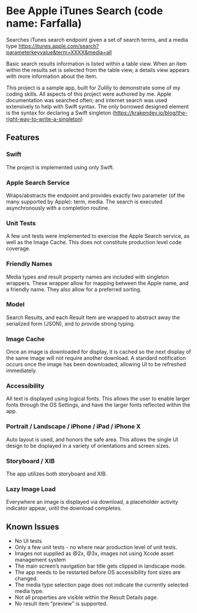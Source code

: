 # Bee Apple iTunes Search (code name: Farfalla)

Searches iTunes search endpoint given a set of search terms, and a media type
https://itunes.apple.com/search?parameterkeyvalue&term=XXXX&media=all

Basic search results information is listed within a table view.  When an item within the results set is selected from the table view, a details view appears with more information about the item.

This project is a sample app, built for Zulilly to demonstrate some of my coding skills.  All aspects of this project were authored by me.  Apple documentation was searched often; and internet search was used extensively to help with Swift syntax.  The only borrowed designed element is the syntax for declaring a Swift singleton (https://krakendev.io/blog/the-right-way-to-write-a-singleton)



## Features

### Swift
The project is implemented using only Swift.

### Apple Search Service
Wraps/abstracts the endpoint and provides exactly two parameter (of the many supported by Apple): term, media.  The search is executed asynchronously with a completion routine.

### Unit Tests
A few unit tests were implemented to exercise the Apple Search service, as well as the Image Cache.  This does not constitute production level code coverage.

### Friendly Names
Media types and result property names are included with singleton wrappers.  These wrapper allow for mapping between the Apple name, and a friendly name.  They also allow for a preferred sorting.

### Model
Search Results, and each Result Item are wrapped to abstract away the serialized form (JSON), and to provide strong typing.

### Image Cache
Once an image is downloaded for display, it is cached so the next display of the same image will not require another download.  A standard notification occurs once the image has been downloaded, allowing UI to be refreshed immediately.

### Accessibility
All text is displayed using logical fonts.  This allows the user to enable larger fonts through the OS Settings, and have the larger fonts reflected within the app.

### Portrait / Landscape / iPhone / iPad / iPhone X
Auto layout is used, and honors the safe area.  This allows the single UI design to be displayed in a variety of orientations and screen sizes. 

### Storyboard / XIB
The app utilizes both storyboard and XIB.

### Lazy Image Load
Everywhere an image is displayed via download, a placeholder activity indicator appear, until the download completes.


## Known Issues

* No UI tests
* Only a few unit tests - no where near production level of unit tests.
* Images not supplied as @2x, @3x, images not using Xcode asset management system
* The main screen’s navigation bar title gets clipped in landscape mode.
* The app needs to be restarted before OS accessibility font sizes are changed.
* The media type selection page does not indicate the currently selected media type.
* Not all properties are visible within the Result Details page.
* No result item “preview” is supported.

